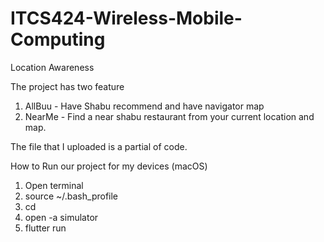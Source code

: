 # ITCS424-Wireless-Mobile-Computing
Location Awareness

The project has two feature
1. AllBuu - Have Shabu recommend and have navigator map
2. NearMe - Find a near shabu restaurant from your current location and map.

The file that I uploaded is a partial of code.

How to Run our project for my devices (macOS)
1. Open terminal
2. source ~/.bash_profile
3. cd <YOUR PROJECT PATH>
4. open -a simulator
5. flutter run
